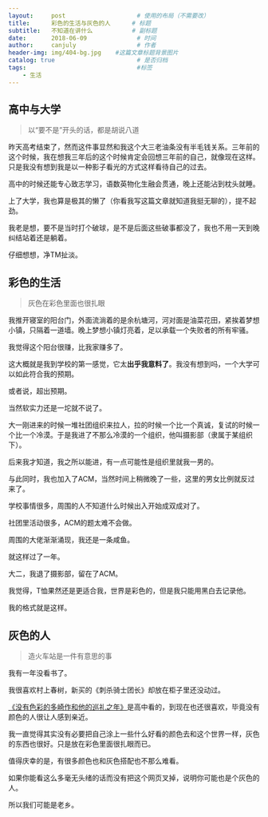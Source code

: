 ```yaml
---
layout:     post                    # 使用的布局（不需要改）
title:      彩色的生活与灰色的人      # 标题 
subtitle:   不知道在讲什么           # 副标题
date:       2018-06-09              # 时间
author:     canjuly                 # 作者
header-img: img/404-bg.jpg    #这篇文章标题背景图片
catalog: true                       # 是否归档
tags:                               #标签
    - 生活
---
```


## 高中与大学
>以“要不是”开头的话，都是胡说八道

昨天高考结束了，然而这件事显然和我这个大三老油条没有半毛钱关系。三年前的这个时候，我在想我三年后的这个时候肯定会回想三年前的自己，就像现在这样。只是我没有想到我是以一种影子看光的方式这样看待自己的过去。

高中的时候还能专心致志学习，语数英物化生融会贯通，晚上还能沾到枕头就睡。

上了大学，我也算是极其的懒了（你看我写这篇文章就知道我挺无聊的），提不起劲。

我老是想，要不是当时打个破球，是不是后面这些破事都没了，我也不用一天到晚纠结站着还是躺着。

仔细想想，净TM扯淡。

## 彩色的生活
>灰色在彩色里面也很扎眼

我推开寝室的阳台门，外面流淌着的是余杭塘河，河对面是油菜花田，紧挨着梦想小镇，只隔着一道墙。晚上梦想小镇灯亮着，足以承载一个失败者的所有牢骚。

我觉得这个阳台很赚，比我家赚多了。

这大概就是我到学校的第一感觉，它太**出乎我意料了**。我没有想到吗，一个大学可以如此符合我的预期。

或者说，超出预期。

当然软实力还是一坨就不说了。

大一刚进来的时候一堆社团组织来拉人，拉的时候一个比一个真诚，复试的时候一个比一个冷漠。于是我进了不那么冷漠的一个组织，他叫摄影部（隶属于某组织下）。

后来我才知道，我之所以能进，有一点可能性是组织里就我一男的。

与此同时，我也加入了ACM，当然时间上稍微晚了一些，这里的男女比例就反过来了。

学校事情很多，周围的人不知道什么时候出入开始成双成对了。

社团里活动很多，ACM的题太难不会做。

周围的大佬渐渐涌现，我还是一条咸鱼。

就这样过了一年。

大二，我退了摄影部，留在了ACM。

我觉得，T恤果然还是更适合我，世界是彩色的，但是我只能用黑白去记录他。

我的格式就是这样。

## 灰色的人
>造火车站是一件有意思的事

我有一年没看书了。

我很喜欢村上春树，新买的《刺杀骑士团长》却放在柜子里还没动过。

[《没有色彩的多崎作和他的巡礼之年》](https://ja.wikipedia.org/wiki/%E8%89%B2%E5%BD%A9%E3%82%92%E6%8C%81%E3%81%9F%E3%81%AA%E3%81%84%E5%A4%9A%E5%B4%8E%E3%81%A4%E3%81%8F%E3%82%8B%E3%81%A8%E3%80%81%E5%BD%BC%E3%81%AE%E5%B7%A1%E7%A4%BC%E3%81%AE%E5%B9%B4)是高中看的，到现在也还很喜欢，毕竟没有颜色的人很让人感到亲近。

我一直觉得其实没有必要把自己涂上一些什么好看的颜色去和这个世界一样，灰色的东西也很好。只是放在彩色里面很扎眼而已。

值得庆幸的是，有很多颜色也和灰色搭配也不那么难看。

如果你能看这么多毫无头绪的话而没有把这个网页叉掉，说明你可能也是个灰色的人。

所以我们可能是老乡。